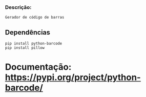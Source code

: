 ### Descrição: 

    Gerador de código de barras


## Dependências
    pip install python-barcode
    pip install pillow 


# Documentação: https://pypi.org/project/python-barcode/

